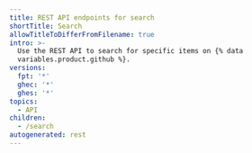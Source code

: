 ```yaml
---
title: REST API endpoints for search
shortTitle: Search
allowTitleToDifferFromFilename: true
intro: >-
  Use the REST API to search for specific items on {% data
  variables.product.github %}.
versions:
  fpt: '*'
  ghec: '*'
  ghes: '*'
topics:
  - API
children:
  - /search
autogenerated: rest
---
```


<!-- Content after this section is automatically generated -->
